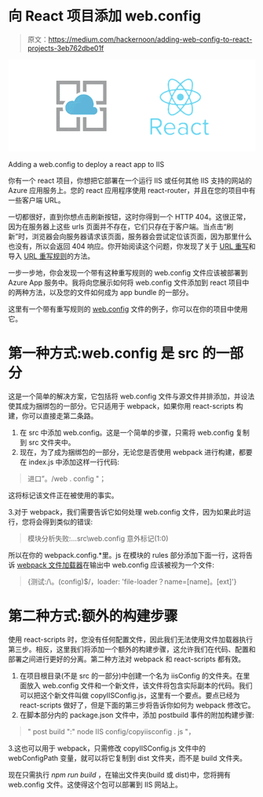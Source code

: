 # 向 React 项目添加 web.config

> 原文：<https://medium.com/hackernoon/adding-web-config-to-react-projects-3eb762dbe01f>

![](img/0260f306d4e7e98804bb3a9318a408ad.png)

Adding a web.config to deploy a react app to IIS

你有一个 react 项目，你想把它部署在一个运行 IIS 或任何其他 IIS 支持的网站的 Azure 应用服务上。您的 react 应用程序使用 react-router，并且在您的项目中有一些客户端 URL。

一切都很好，直到你想点击刷新按钮，这时你得到一个 HTTP 404。这很正常，因为在服务器上这些 urls 页面并不存在，它们只存在于客户端。当点击“刷新”时，浏览器会向服务器请求该页面，服务器会尝试定位该页面，因为那里什么也没有，所以会返回 404 响应。你开始阅读这个问题，你发现了关于 [URL 重写](https://www.iis.net/downloads/microsoft/url-rewrite)和导入 [URL 重写规则](https://docs.microsoft.com/en-us/iis/extensions/url-rewrite-module/creating-rewrite-rules-for-the-url-rewrite-module)的方法。

一步一步地，你会发现一个带有这种重写规则的 web.config 文件应该被部署到 Azure App 服务中。我将向您展示如何将 web.config 文件添加到 react 项目中的两种方法，以及您的文件如何成为 app bundle 的一部分。

这里有一个带有重写规则的 [web.config](https://gist.githubusercontent.com/lcostea/f17663ebf041b103d98989b6b52d8353/raw/6744846d241c9b785df9054fecbcfc4f2e5dda80/web.config) 文件的例子，你可以在你的项目中使用它。

# 第一种方式:web.config 是 src 的一部分

这是一个简单的解决方案，它包括将 web.config 文件与源文件并排添加，并设法使其成为捆绑包的一部分。它只适用于 webpack，如果你用 react-scripts 构建，你可以直接走第二条路。

1.  在 src 中添加 web.config。这是一个简单的步骤，只需将 web.config 复制到 src 文件夹中。
2.  现在，为了成为捆绑包的一部分，无论您是否使用 webpack 进行构建，都要在 index.js 中添加这样一行代码:

> 进口”。/web . config "；

这将标记该文件正在被使用的事实。

3.对于 webpack，我们需要告诉它如何处理 web.config 文件，因为如果此时运行，您将会得到类似的错误:

> 模块分析失败:…src\web.config 意外标记(1:0)

所以在你的 webpack.config.*里。js 在模块的 rules 部分添加下面一行，这将告诉 [webpack 文件加载器](https://github.com/webpack-contrib/file-loader)在输出中 web.config 应该被视为一个文件:

> {测试:/\。(config)$/，loader: 'file-loader？name=[name]。[ext]'}

# 第二种方式:额外的构建步骤

使用 react-scripts 时，您没有任何配置文件，因此我们无法使用文件加载器执行第三步。相反，这里我们将添加一个额外的构建步骤，这允许我们在代码、配置和部署之间进行更好的分离。第二种方法对 webpack 和 react-scripts 都有效。

1.  在项目根目录(不是 src 的一部分)中创建一个名为 iisConfig 的文件夹。在里面放入 web.config 文件和一个新文件，该文件将包含实际副本的代码。我们可以把这个新文件叫做 copyIISConfig.js，这里有一个要点。要点已经为 react-scripts 做好了，但是下面的第三步将告诉你如何为 webpack 修改它。
2.  在脚本部分内的 package.json 文件中，添加 postbuild 事件的附加构建步骤:

> " post build ":" node IIS config/copyiisconfig . js "，

3.这也可以用于 webpack，只需修改 copyIISConfig.js 文件中的 webConfigPath 变量，就可以将它复制到 dist 文件夹，而不是 build 文件夹。

现在只需执行 *npm run build* ，在输出文件夹(build 或 dist)中，您将拥有 web.config 文件。这使得这个包可以部署到 IIS 网站上。